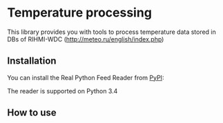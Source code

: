 # Temperature processing

This library provides you with tools to process temperature data stored in DBs of RIHMI-WDC (http://meteo.ru/english/index.php)

## Installation

You can install the Real Python Feed Reader from [PyPI](https://github.com/fasborn/tprocessing):

The reader is supported on Python 3.4

## How to use